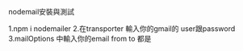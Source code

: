 nodemail安裝與測試

1.npm i nodemailer
2.在transporter 輸入你的gmail的 user跟password
3.mailOptions 中輸入你的email from to 都是
